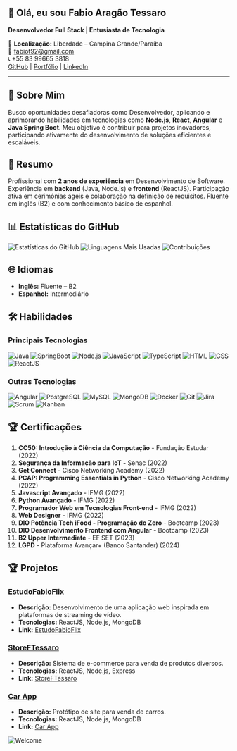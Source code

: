 ## 👋 Olá, eu sou Fabio Aragão Tessaro

**Desenvolvedor Full Stack | Entusiasta de Tecnologia**

📍 **Localização:** Liberdade – Campina Grande/Paraíba  
📧 [fabiot92@gmail.com](mailto:fabiot92@gmail.com)  
📞 +55 83 99665 3818  
[GitHub](https://github.com/kippeer) | [Portfólio](https://fabiotessaro.vercel.app/) | [LinkedIn](https://www.linkedin.com/in/fabio-aragao-496a32190/)

---

## 🚀 Sobre Mim

Busco oportunidades desafiadoras como Desenvolvedor, aplicando e aprimorando habilidades em tecnologias como **Node.js**, **React**, **Angular** e **Java Spring Boot**. Meu objetivo é contribuir para projetos inovadores, participando ativamente do desenvolvimento de soluções eficientes e escaláveis.

## 💼 Resumo

Profissional com **2 anos de experiência** em Desenvolvimento de Software. Experiência em **backend** (Java, Node.js) e **frontend** (ReactJS). Participação ativa em cerimônias ágeis e colaboração na definição de requisitos. Fluente em inglês (B2) e com conhecimento básico de espanhol.

## 📊 Estatísticas do GitHub

![Estatísticas do GitHub](https://github-readme-stats.vercel.app/api?username=kippeer&show_icons=true&hide_title=true&count_private=true&theme=radical)
![Linguagens Mais Usadas](https://github-readme-stats.vercel.app/api/top-langs/?username=kippeer&layout=compact&theme=radical)
![Contribuições](https://github-readme-streak-stats.herokuapp.com/?user=kippeer&theme=radical)
## 🌐 Idiomas

- **Inglês:** Fluente – B2
- **Espanhol:** Intermediário

## 🛠️ Habilidades

### Principais Tecnologias

![Java](https://img.shields.io/badge/Java-007396?style=flat&logo=java&logoColor=white)
![SpringBoot](https://img.shields.io/badge/SpringBoot-6DB33F?style=flat&logo=spring&logoColor=white)
![Node.js](https://img.shields.io/badge/Node.js-339933?style=flat&logo=node.js&logoColor=white)
![JavaScript](https://img.shields.io/badge/JavaScript-F7DF1E?style=flat&logo=javascript&logoColor=black)
![TypeScript](https://img.shields.io/badge/TypeScript-3178C6?style=flat&logo=typescript&logoColor=white)
![HTML](https://img.shields.io/badge/HTML-E34F26?style=flat&logo=html5&logoColor=white)
![CSS](https://img.shields.io/badge/CSS-1572B6?style=flat&logo=css3&logoColor=white)
![ReactJS](https://img.shields.io/badge/React-61DAFB?style=flat&logo=react&logoColor=black)

### Outras Tecnologias

![Angular](https://img.shields.io/badge/Angular-E23237?style=flat&logo=angular&logoColor=white)
![PostgreSQL](https://img.shields.io/badge/PostgreSQL-336791?style=flat&logo=postgresql&logoColor=white)
![MySQL](https://img.shields.io/badge/MySQL-4479A1?style=flat&logo=mysql&logoColor=white)
![MongoDB](https://img.shields.io/badge/MongoDB-47A248?style=flat&logo=mongodb&logoColor=white)
![Docker](https://img.shields.io/badge/Docker-2496ED?style=flat&logo=docker&logoColor=white)
![Git](https://img.shields.io/badge/Git-F05032?style=flat&logo=git&logoColor=white)
![Jira](https://img.shields.io/badge/Jira-0052CC?style=flat&logo=jira&logoColor=white)
![Scrum](https://img.shields.io/badge/Scrum-3e5f8a?style=flat&logo=scrum&logoColor=white)
![Kanban](https://img.shields.io/badge/Kanban-0079BF?style=flat&logo=kanban&logoColor=white)

## 🏆 Certificações

1. **CC50: Introdução à Ciência da Computação** - Fundação Estudar (2022)
2. **Segurança da Informação para IoT** - Senac (2022)
3. **Get Connect** - Cisco Networking Academy (2022)
4. **PCAP: Programming Essentials in Python** - Cisco Networking Academy (2022)
5. **Javascript Avançado** - IFMG (2022)
6. **Python Avançado** - IFMG (2022)
7. **Programador Web em Tecnologias Front-end** - IFMG (2022)
8. **Web Designer** - IFMG (2022)
9. **DIO Potência Tech iFood - Programação do Zero** - Bootcamp (2023)
10. **DIO Desenvolvimento Frontend com Angular** - Bootcamp (2023)
11. **B2 Upper Intermediate** - EF SET (2023)
12. **LGPD** - Plataforma Avançar+ (Banco Santander) (2024)

## 🏆 Projetos

### **[EstudoFabioFlix](https://example.com)**
- **Descrição:** Desenvolvimento de uma aplicação web inspirada em plataformas de streaming de vídeo.
- **Tecnologias:** ReactJS, Node.js, MongoDB
- **Link:** [EstudoFabioFlix](https://estudofabioflix.vercel.app/)

### **[StoreFTessaro](https://example.com)**
- **Descrição:** Sistema de e-commerce para venda de produtos diversos.
- **Tecnologias:** ReactJS, Node.js, Express
- **Link:** [StoreFTessaro](https://storeftessaro.example.com)

### **[Car App](https://example.com)**
- **Descrição:** Protótipo de site para venda de carros.
- **Tecnologias:** ReactJS, Node.js, MongoDB
- **Link:** [Car App](https://carapp.example.com)

![Welcome](https://media.giphy.com/media/v1.Y2lkPTc5MGI3NjExeTR6anhocTVsaDh0d2traDNxdDhuOHQ0d2Q4dmphNjFiajY0OHd6NSZlcD12MV9naWZzX3NlYXJjaCZjdD1n/bGgsc5mWoryfgKBx1u/giphy.gif)


